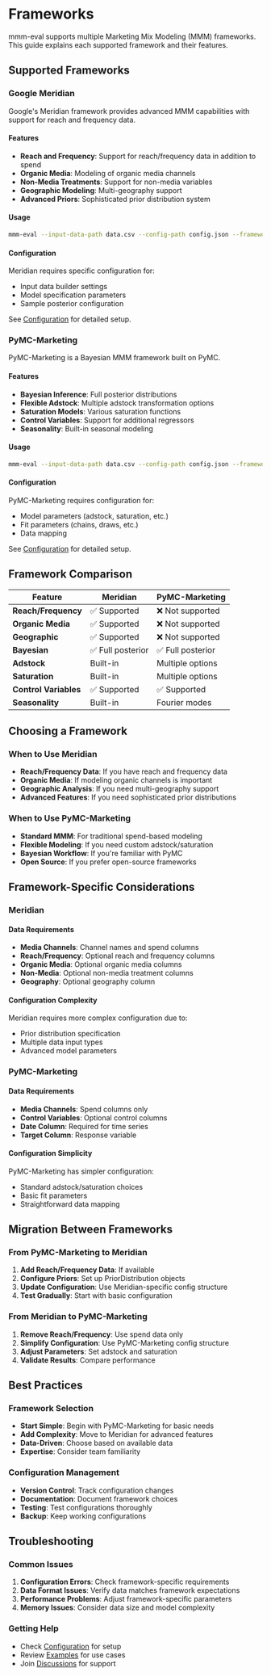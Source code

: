 # Frameworks

mmm-eval supports multiple Marketing Mix Modeling (MMM) frameworks. This guide explains each supported framework and their features.

## Supported Frameworks

### Google Meridian

Google's Meridian framework provides advanced MMM capabilities with support for reach and frequency data.

#### Features

- **Reach and Frequency**: Support for reach/frequency data in addition to spend
- **Organic Media**: Modeling of organic media channels
- **Non-Media Treatments**: Support for non-media variables
- **Geographic Modeling**: Multi-geography support
- **Advanced Priors**: Sophisticated prior distribution system

#### Usage

```bash
mmm-eval --input-data-path data.csv --config-path config.json --framework meridian --output-path results/
```

#### Configuration

Meridian requires specific configuration for:
- Input data builder settings
- Model specification parameters
- Sample posterior configuration

See [Configuration](../getting-started/configuration.md) for detailed setup.

### PyMC-Marketing

PyMC-Marketing is a Bayesian MMM framework built on PyMC.

#### Features

- **Bayesian Inference**: Full posterior distributions
- **Flexible Adstock**: Multiple adstock transformation options
- **Saturation Models**: Various saturation functions
- **Control Variables**: Support for additional regressors
- **Seasonality**: Built-in seasonal modeling

#### Usage

```bash
mmm-eval --input-data-path data.csv --config-path config.json --framework pymc-marketing --output-path results/
```

#### Configuration

PyMC-Marketing requires configuration for:
- Model parameters (adstock, saturation, etc.)
- Fit parameters (chains, draws, etc.)
- Data mapping

See [Configuration](../getting-started/configuration.md) for detailed setup.

## Framework Comparison

| Feature | Meridian | PyMC-Marketing |
|---------|----------|----------------|
| **Reach/Frequency** | ✅ Supported | ❌ Not supported |
| **Organic Media** | ✅ Supported | ❌ Not supported |
| **Geographic** | ✅ Supported | ❌ Not supported |
| **Bayesian** | ✅ Full posterior | ✅ Full posterior |
| **Adstock** | Built-in | Multiple options |
| **Saturation** | Built-in | Multiple options |
| **Control Variables** | ✅ Supported | ✅ Supported |
| **Seasonality** | Built-in | Fourier modes |

## Choosing a Framework

### When to Use Meridian

- **Reach/Frequency Data**: If you have reach and frequency data
- **Organic Media**: If modeling organic channels is important
- **Geographic Analysis**: If you need multi-geography support
- **Advanced Features**: If you need sophisticated prior distributions

### When to Use PyMC-Marketing

- **Standard MMM**: For traditional spend-based modeling
- **Flexible Modeling**: If you need custom adstock/saturation
- **Bayesian Workflow**: If you're familiar with PyMC
- **Open Source**: If you prefer open-source frameworks

## Framework-Specific Considerations

### Meridian

#### Data Requirements

- **Media Channels**: Channel names and spend columns
- **Reach/Frequency**: Optional reach and frequency columns
- **Organic Media**: Optional organic media columns
- **Non-Media**: Optional non-media treatment columns
- **Geography**: Optional geography column

#### Configuration Complexity

Meridian requires more complex configuration due to:
- Prior distribution specification
- Multiple data input types
- Advanced model parameters

### PyMC-Marketing

#### Data Requirements

- **Media Channels**: Spend columns only
- **Control Variables**: Optional control columns
- **Date Column**: Required for time series
- **Target Column**: Response variable

#### Configuration Simplicity

PyMC-Marketing has simpler configuration:
- Standard adstock/saturation choices
- Basic fit parameters
- Straightforward data mapping

## Migration Between Frameworks

### From PyMC-Marketing to Meridian

1. **Add Reach/Frequency Data**: If available
2. **Configure Priors**: Set up PriorDistribution objects
3. **Update Configuration**: Use Meridian-specific config structure
4. **Test Gradually**: Start with basic configuration

### From Meridian to PyMC-Marketing

1. **Remove Reach/Frequency**: Use spend data only
2. **Simplify Configuration**: Use PyMC-Marketing config structure
3. **Adjust Parameters**: Set adstock and saturation
4. **Validate Results**: Compare performance

## Best Practices

### Framework Selection

- **Start Simple**: Begin with PyMC-Marketing for basic needs
- **Add Complexity**: Move to Meridian for advanced features
- **Data-Driven**: Choose based on available data
- **Expertise**: Consider team familiarity

### Configuration Management

- **Version Control**: Track configuration changes
- **Documentation**: Document framework choices
- **Testing**: Test configurations thoroughly
- **Backup**: Keep working configurations

## Troubleshooting

### Common Issues

1. **Configuration Errors**: Check framework-specific requirements
2. **Data Format Issues**: Verify data matches framework expectations
3. **Performance Problems**: Adjust framework-specific parameters
4. **Memory Issues**: Consider data size and model complexity

### Getting Help

- Check [Configuration](../getting-started/configuration.md) for setup
- Review [Examples](../examples/basic-usage.md) for use cases
- Join [Discussions](https://github.com/mutinex/mmm-eval/discussions) for support 